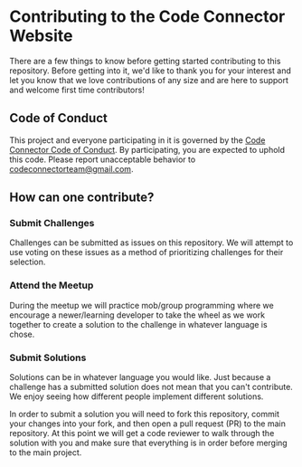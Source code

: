 # Contributing to the Code Connector Website

There are a few things to know before getting started contributing to this repository. Before getting into it, we'd like to thank you for your interest and let you know that we love contributions of any size and are here to support and welcome first time contributors!

## Code of Conduct

This project and everyone participating in it is governed by the [Code Connector Code of Conduct](CODE_OF_CONDUCT.md). By participating, you are expected to uphold this code. Please report unacceptable behavior to [codeconnectorteam@gmail.com](mailto:codeconnectorteam@gmail.com).

## How can one contribute?

### Submit Challenges

Challenges can be submitted as issues on this repository. We will attempt to use voting on these issues as a method of prioritizing challenges for their selection.

### Attend the Meetup

During the meetup we will practice mob/group programming where we encourage a newer/learning developer to take the wheel as we work together to create a solution to the challenge in whatever language is chose. 

### Submit Solutions

Solutions can be in whatever language you would like. Just because a challenge has a submitted solution does not mean that you can't contribute. We enjoy seeing how different people implement different solutions.

In order to submit a solution you will need to fork this repository, commit your changes into your fork, and then open a pull request (PR) to the main repository.  At this point we will get a code reviewer to walk through the solution with you and make sure that everything is in order before merging to the main project. 


